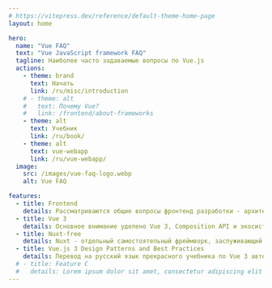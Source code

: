 ```yaml
---
# https://vitepress.dev/reference/default-theme-home-page
layout: home

hero:
  name: "Vue FAQ"
  text: "Vue JavaScript framework FAQ"
  tagline: Наиболее часто задаваемые вопросы по Vue.js
  actions:
    - theme: brand
      text: Начать
      link: /ru/misc/introduction
    # - theme: alt
    #   text: Почему Vue?
    #   link: /frontend/about-frameworks
    - theme: alt
      text: Учебник
      link: /ru/book/
    - theme: alt
      text: vue-webapp
      link: /ru/vue-webapp/
  image:
    src: /images/vue-faq-logo.webp
    alt: Vue FAQ

features:
  - title: Frontend
    details: Рассматриваются общие вопросы фронтенд разработки - архитектура, шаблоны, лучшие практики
  - title: Vue 3
    details: Основное внимание уделено Vue 3, Composition API и экосистеме Vue последних лет
  - title: Nuxt-free
    details: Nuxt - отдельный самостоятельный фреймворк, заслуживающий свой собственный FAQ
  - title: Vue.js 3 Design Patterns and Best Practices
    details: Перевод на русский язык прекрасного учебника по Vue 3 автора Pablo Garaguso
  # - title: Feature C
  #   details: Lorem ipsum dolor sit amet, consectetur adipiscing elit
---
```

